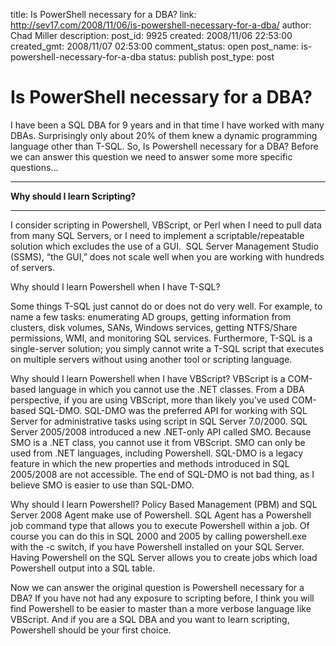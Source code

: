 title: Is PowerShell necessary for a DBA?
link: http://sev17.com/2008/11/06/is-powershell-necessary-for-a-dba/
author: Chad Miller
description: 
post_id: 9925
created: 2008/11/06 22:53:00
created_gmt: 2008/11/07 02:53:00
comment_status: open
post_name: is-powershell-necessary-for-a-dba
status: publish
post_type: post

# Is PowerShell necessary for a DBA?

I have been a SQL DBA for 9 years and in that time I have worked with many DBAs. Surprisingly only about 20% of them knew a dynamic programming language other than T-SQL. So, Is Powershell necessary for a DBA? Before we can answer this question we need to answer some more specific questions…

** **

**Why should I learn Scripting?**

** **

I consider scripting in Powershell, VBScript, or Perl when I need to pull data from many SQL Servers, or I need to implement a scriptable/repeatable solution which excludes the use of a GUI.  SQL Server Management Studio (SSMS), “the GUI,” does not scale well when you are working with hundreds of servers.

Why should I learn Powershell when I have T-SQL?

Some things T-SQL just cannot do or does not do very well. For example, to name a few tasks: enumerating AD groups, getting information from clusters, disk volumes, SANs, Windows services, getting NTFS/Share permissions, WMI, and monitoring SQL services. Furthermore, T-SQL is a single-server solution; you simply cannot write a T-SQL script that executes on multiple servers without using another tool or scripting language.

Why should I learn Powershell when I have VBScript? VBScript is a COM-based language in which you cannot use the .NET classes. From a DBA perspective, if you are using VBScript, more than likely you’ve used COM-based SQL-DMO. SQL-DMO was the preferred API for working with SQL Server for administrative tasks using script in SQL Server 7.0/2000. SQL Server 2005/2008 introduced a new .NET-only API called SMO. Because SMO is a .NET class, you cannot use it from VBScript. SMO can only be used from .NET languages, including Powershell. SQL-DMO is a legacy feature in which the new properties and methods introduced in SQL 2005/2008 are not accessible. The end of SQL-DMO is not bad thing, as I believe SMO is easier to use than SQL-DMO.

Why should I learn Powershell? Policy Based Management (PBM) and SQL Server 2008 Agent make use of Powershell. SQL Agent has a Powershell job command type that allows you to execute Powershell within a job. Of course you can do this in SQL 2000 and 2005 by calling powershell.exe with the -c switch, if you have Powershell installed on your SQL Server. Having Powershell on the SQL Server allows you to create jobs which load Powershell output into a SQL table.

Now we can answer the original question is Powershell necessary for a DBA? If you have not had any exposure to scripting before, I think you will find Powershell to be easier to master than a more verbose language like VBScript. And if you are a SQL DBA and you want to learn scripting, Powershell should be your first choice.